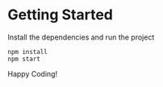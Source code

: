 # Getting Started
Install the dependencies and run the project
```
npm install
npm start
```

Happy Coding!